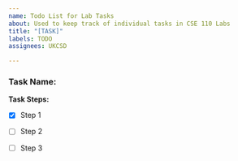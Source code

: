 ```yaml
---
name: Todo List for Lab Tasks
about: Used to keep track of individual tasks in CSE 110 Labs
title: "[TASK]"
labels: TODO
assignees: UKCSD

---
```


### **Task Name:**

**Task Steps:**

- [x] Step 1

- [ ] Step 2

- [ ] Step 3
